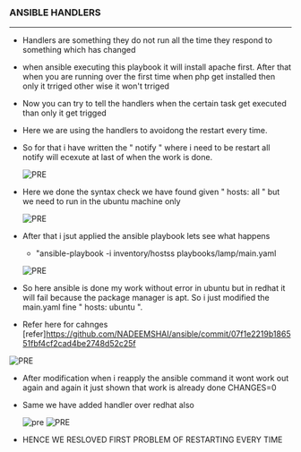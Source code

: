 ### ANSIBLE HANDLERS 
------------------

* Handlers are something they do not run all the time they respond to something which has changed
* when ansible executing this playbook it will install apache first. After that when you are running over the first time when php get installed then only it trriged other wise it won't trriged 
* Now you can try to tell the handlers when the certain task get executed  than only it get trigged 
  
* Here we are using the handlers to avoidong  the restart every time.
* So for that i have written the " notify " where i need to be restart all notify will ecexute at last of when the work is done.
    
  ![PRE](IMAGES/H1.png)

* Here we done the syntax check we have found given " hosts: all " but we need to run in the ubuntu machine only 
  
  ![PRE](IMAGES/H2.png)

* After that i jsut applied  the ansible playbook lets see what happens 
    * "ansible-playbook -i inventory/hostss playbooks/lamp/main.yaml
  
  ![PRE](IMAGES/H3.png)

 * So here ansible is done my work without error in ubuntu but in redhat it will fail because the package manager is apt. So i just modified the main.yaml fine " hosts: ubuntu ".
* Refer here for cahnges
   [refer]https://github.com/NADEEMSHAI/ansible/commit/07f1e2219b186551fbf4cf2cad4be2748d52c25f
     
 ![PRE](IMAGES/H4.png)

* After modification when i reapply the ansible command it wont work out again and again it just shown that work is already done  CHANGES=0

* Same we have added handler over redhat also
  
  ![pre](IMAGES/H5.png)
  ![PRE](IMAGES/H6.png)
  
* HENCE WE RESLOVED FIRST PROBLEM OF RESTARTING EVERY TIME 


